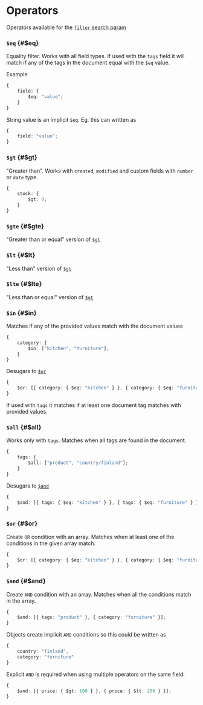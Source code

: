 # Operators

Operators available for the [`filter` search param](/ui/api/params#filter)

### `$eq` {#$eq}

Equality filter. Works with all field types. If used with the `tags` field it
will match if any of the tags in the document equal with the `$eq` value.

Example

```ts
{
	field: {
		$eq: "value";
	}
}
```

String value is an implicit `$eq`. Eg. this can written as

```ts
{
	field: "value";
}
```

### `$gt` {#$gt}

"Greater than". Works with `created`, `modified` and custom fields with
`number` or `date` type.

```ts
{
	stock: {
		$gt: 0;
	}
}
```

### `$gte` {#$gte}

"Greater than or equal" version of [`$gt`](#$gt)

### `$lt` {#$lt}

"Less than" version of [`$gt`](#$gt)

### `$lte` {#$lte}

"Less than or equal" version of [`$gt`](#$gt)

### `$in` {#$in}

Matches if any of the provided values match with the document values

```ts
{
	category: {
		$in: ["kitchen", "furniture"];
	}
}
```

Desugars to [`$or`](#$or)

```ts
{
	$or: [{ category: { $eq: "kitchen" } }, { category: { $eq: "furniture" } }];
}
```

If used with `tags` it matches if at least one document tag matches with provided values.

### `$all` {#$all}

Works only with `tags`. Matches when all tags are found in the document.

```ts
{
	tags: {
		$all: ["product", "country/finland"];
	}
}
```

Desugars to [`$and`](#$and)

```ts
{
	$and: [{ tags: { $eq: "kitchen" } }, { tags: { $eq: "furniture" } }];
}
```

### `$or` {#$or}

Create `OR` condition with an array. Matches when at least one of the
conditions in the given array match.

```ts
{
	$or: [{ category: { $eq: "kitchen" } }, { category: { $eq: "furniture" } }];
}
```

### `$and` {#$and}

Create `AND` condition with an array. Matches when all the conditions match in the array.

```ts
{
	$and: [{ tags: "product" }, { category: "furniture" }];
}
```

Objects create implicit `AND` conditions so this could be written as

```ts
{
	country: "finland",
    category: "furniture"
}
```

Explicit `AND` is required when using multiple operators on the same field:

```ts
{
	$and: [{ price: { $gt: 100 } }, { price: { $lt: 200 } }];
}
```
